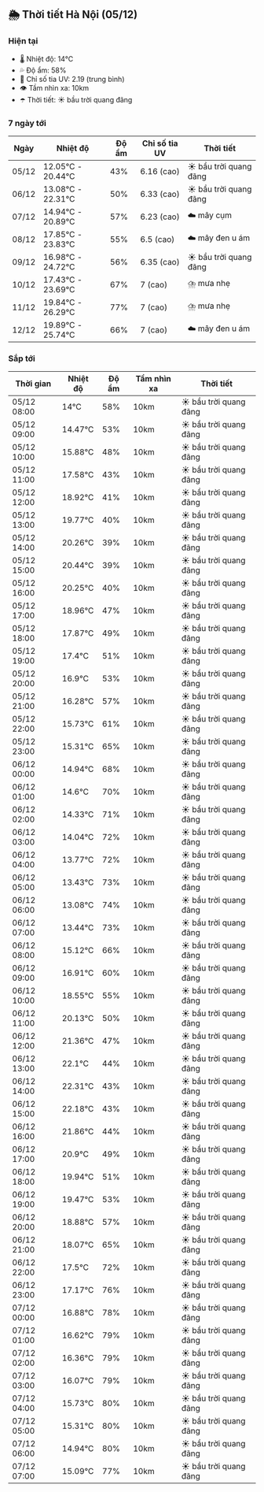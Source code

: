 ## 🌦️ Thời tiết Hà Nội (05/12)

### Hiện tại

- 🌡️ Nhiệt độ: 14℃
- 💦 Độ ẩm: 58%
- 🌟 Chỉ số tia UV: 2.19 (trung bình)
- 👁️ Tầm nhìn xa: 10km
- ☂️ Thời tiết: ☀️ bầu trời quang đãng

### 7 ngày tới

| Ngày | Nhiệt độ | Độ ẩm | Chỉ số tia UV | Thời tiết |
| --- | --- | --- | --- | --- |
| 05/12 | 12.05℃ - 20.44℃ | 43% | 6.16 (cao) | ☀️ bầu trời quang đãng |
| 06/12 | 13.08℃ - 22.31℃ | 50% | 6.33 (cao) | ☀️ bầu trời quang đãng |
| 07/12 | 14.94℃ - 20.89℃ | 57% | 6.23 (cao) | ☁️ mây cụm |
| 08/12 | 17.85℃ - 23.83℃ | 55% | 6.5 (cao) | ☁️ mây đen u ám |
| 09/12 | 16.98℃ - 24.72℃ | 56% | 6.35 (cao) | ☀️ bầu trời quang đãng |
| 10/12 | 17.43℃ - 23.69℃ | 67% | 7 (cao) | ⛈️ mưa nhẹ |
| 11/12 | 19.84℃ - 26.29℃ | 77% | 7 (cao) | ⛈️ mưa nhẹ |
| 12/12 | 19.89℃ - 25.74℃ | 66% | 7 (cao) | ☁️ mây đen u ám |

### Sắp tới

| Thời gian | Nhiệt độ | Độ ẩm | Tầm nhìn xa | Thời tiết |
| --- | --- | --- | --- | --- |
| 05/12 08:00 | 14℃ | 58% | 10km | ☀️ bầu trời quang đãng |
| 05/12 09:00 | 14.47℃ | 53% | 10km | ☀️ bầu trời quang đãng |
| 05/12 10:00 | 15.88℃ | 48% | 10km | ☀️ bầu trời quang đãng |
| 05/12 11:00 | 17.58℃ | 43% | 10km | ☀️ bầu trời quang đãng |
| 05/12 12:00 | 18.92℃ | 41% | 10km | ☀️ bầu trời quang đãng |
| 05/12 13:00 | 19.77℃ | 40% | 10km | ☀️ bầu trời quang đãng |
| 05/12 14:00 | 20.26℃ | 39% | 10km | ☀️ bầu trời quang đãng |
| 05/12 15:00 | 20.44℃ | 39% | 10km | ☀️ bầu trời quang đãng |
| 05/12 16:00 | 20.25℃ | 40% | 10km | ☀️ bầu trời quang đãng |
| 05/12 17:00 | 18.96℃ | 47% | 10km | ☀️ bầu trời quang đãng |
| 05/12 18:00 | 17.87℃ | 49% | 10km | ☀️ bầu trời quang đãng |
| 05/12 19:00 | 17.4℃ | 51% | 10km | ☀️ bầu trời quang đãng |
| 05/12 20:00 | 16.9℃ | 53% | 10km | ☀️ bầu trời quang đãng |
| 05/12 21:00 | 16.28℃ | 57% | 10km | ☀️ bầu trời quang đãng |
| 05/12 22:00 | 15.73℃ | 61% | 10km | ☀️ bầu trời quang đãng |
| 05/12 23:00 | 15.31℃ | 65% | 10km | ☀️ bầu trời quang đãng |
| 06/12 00:00 | 14.94℃ | 68% | 10km | ☀️ bầu trời quang đãng |
| 06/12 01:00 | 14.6℃ | 70% | 10km | ☀️ bầu trời quang đãng |
| 06/12 02:00 | 14.33℃ | 71% | 10km | ☀️ bầu trời quang đãng |
| 06/12 03:00 | 14.04℃ | 72% | 10km | ☀️ bầu trời quang đãng |
| 06/12 04:00 | 13.77℃ | 72% | 10km | ☀️ bầu trời quang đãng |
| 06/12 05:00 | 13.43℃ | 73% | 10km | ☀️ bầu trời quang đãng |
| 06/12 06:00 | 13.08℃ | 74% | 10km | ☀️ bầu trời quang đãng |
| 06/12 07:00 | 13.44℃ | 73% | 10km | ☀️ bầu trời quang đãng |
| 06/12 08:00 | 15.12℃ | 66% | 10km | ☀️ bầu trời quang đãng |
| 06/12 09:00 | 16.91℃ | 60% | 10km | ☀️ bầu trời quang đãng |
| 06/12 10:00 | 18.55℃ | 55% | 10km | ☀️ bầu trời quang đãng |
| 06/12 11:00 | 20.13℃ | 50% | 10km | ☀️ bầu trời quang đãng |
| 06/12 12:00 | 21.36℃ | 47% | 10km | ☀️ bầu trời quang đãng |
| 06/12 13:00 | 22.1℃ | 44% | 10km | ☀️ bầu trời quang đãng |
| 06/12 14:00 | 22.31℃ | 43% | 10km | ☀️ bầu trời quang đãng |
| 06/12 15:00 | 22.18℃ | 43% | 10km | ☀️ bầu trời quang đãng |
| 06/12 16:00 | 21.86℃ | 44% | 10km | ☀️ bầu trời quang đãng |
| 06/12 17:00 | 20.9℃ | 49% | 10km | ☀️ bầu trời quang đãng |
| 06/12 18:00 | 19.94℃ | 51% | 10km | ☀️ bầu trời quang đãng |
| 06/12 19:00 | 19.47℃ | 53% | 10km | ☀️ bầu trời quang đãng |
| 06/12 20:00 | 18.88℃ | 57% | 10km | ☀️ bầu trời quang đãng |
| 06/12 21:00 | 18.07℃ | 65% | 10km | ☀️ bầu trời quang đãng |
| 06/12 22:00 | 17.5℃ | 72% | 10km | ☀️ bầu trời quang đãng |
| 06/12 23:00 | 17.17℃ | 76% | 10km | ☀️ bầu trời quang đãng |
| 07/12 00:00 | 16.88℃ | 78% | 10km | ☀️ bầu trời quang đãng |
| 07/12 01:00 | 16.62℃ | 79% | 10km | ☀️ bầu trời quang đãng |
| 07/12 02:00 | 16.36℃ | 79% | 10km | ☀️ bầu trời quang đãng |
| 07/12 03:00 | 16.07℃ | 79% | 10km | ☀️ bầu trời quang đãng |
| 07/12 04:00 | 15.73℃ | 80% | 10km | ☀️ bầu trời quang đãng |
| 07/12 05:00 | 15.31℃ | 80% | 10km | ☀️ bầu trời quang đãng |
| 07/12 06:00 | 14.94℃ | 80% | 10km | ☀️ bầu trời quang đãng |
| 07/12 07:00 | 15.09℃ | 77% | 10km | ☀️ bầu trời quang đãng |

